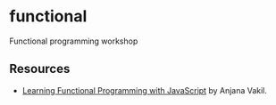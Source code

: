 # functional
Functional programming workshop


## Resources

 * [Learning Functional Programming with JavaScript](https://www.youtube.com/watch?v=e-5obm1G_FY) by Anjana Vakil.
